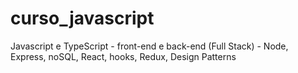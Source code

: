 # curso_javascript
Javascript e TypeScript - front-end e back-end (Full Stack) - Node, Express, noSQL, React, hooks, Redux, Design Patterns
